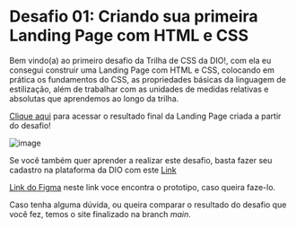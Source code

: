 # Desafio 01: Criando sua primeira Landing Page com HTML e CSS

Bem vindo(a) ao primeiro desafio da Trilha de CSS da DIO!, com ela eu consegui   construir uma Landing Page com HTML e CSS, colocando em prática os fundamentos do CSS,
as propriedades básicas da linguagem de estilização, além de trabalhar com as unidades de medidas relativas e absolutas que aprendemos ao longo da trilha.

[Clique aqui](https://jaelsonfreitas.github.io/trilha-css-desafio-01/) para acessar o resultado final da Landing Page criada a partir do desafio!

![image](https://user-images.githubusercontent.com/55519539/183538055-6cce606c-7d1d-4d15-a4be-ffeb5b37c956.png)

Se você também quer aprender a realizar este desafio, basta fazer seu cadastro na plataforma da DIO com este [Link](https://www.dio.me/sign-up?ref=AFTURL48WBYJ)

[Link do Figma](https://www.figma.com/file/3PiokoJj9IhGDnNiWAJbz7/DIO---Desafio-01?node-id=2%3A6) neste link voce encontra o prototipo, caso queira faze-lo.


Caso tenha alguma dúvida, ou queira comparar o resultado do desafio que você fez,  temos o site finalizado na branch *main*. 
